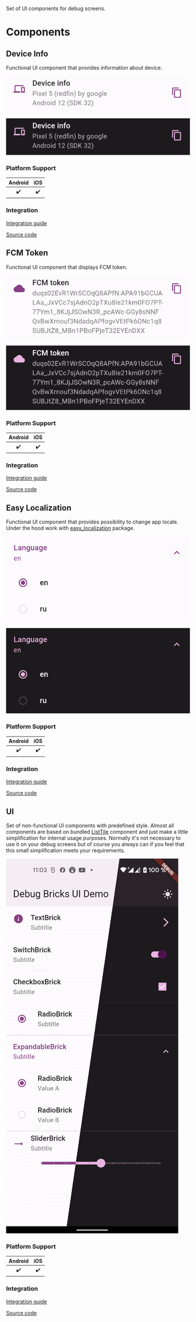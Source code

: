 Set of UI components for debug screens.

# Components

## Device Info

Functional UI component that provides information about device.

![DeviceInfoBrick](packages/debug_bricks_device_info/docs/media/device_info_light.png)

![DeviceInfoBrick](packages/debug_bricks_device_info/docs/media/device_info_dark.png)

### Platform Support

| Android | iOS |
| :-----: | :-: |
|   ✔️    | ✔️  |

### Integration

[Integration guide](packages/debug_bricks_device_info/README.md)

[Source code](packages/debug_bricks_device_info)

## FCM Token

Functional UI component that displays FCM token.

![FcmTokenBrick](packages/debug_bricks_fcm_token/docs/media/fcm_token_light.png)

![FcmTokenBrick](packages/debug_bricks_fcm_token/docs/media/fcm_token_dark.png)

### Platform Support

| Android | iOS |
| :-----: | :-: |
|   ✔️    | ✔️  |

### Integration

[Integration guide](packages/debug_bricks_fcm_token/README.md)

[Source code](packages/debug_bricks_fcm_token)

## Easy Localization

Functional UI component that provides possibility to change app locale.
Under the hood work with [easy_localization](https://pub.dev/packages/easy_localization)
package.

![EasyLocalizationBrick](packages/debug_bricks_easy_localization/docs/media/language_control_light.png)

![EasyLocalizationBrick](packages/debug_bricks_easy_localization/docs/media/language_control_dark.png)

### Platform Support

| Android | iOS |
| :-----: | :-: |
|   ✔️    | ✔️  |

### Integration

[Integration guide](packages/debug_bricks_easy_localization/README.md)

[Source code](packages/debug_bricks_easy_localization)

## UI

Set of non-functional UI components with predefined style. Almost all 
components are based on bundled [ListTile](https://api.flutter.dev/flutter/material/ListTile-class.html)
component and just make a little simplification for internal usage purposes. 
Normally it's not necessary to use it on your debug screens but of course you 
always can if you feel that this small simplification meets your requirements.

![UI Components](packages/debug_bricks_ui/docs/media/all_dark_light.png)

### Platform Support

| Android | iOS |
| :-----: | :-: |
|   ✔️    | ✔️  |

### Integration

[Integration guide](packages/debug_bricks_ui/README.md)

[Source code](packages/debug_bricks_ui)